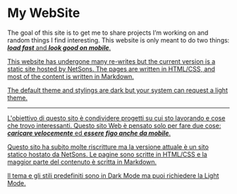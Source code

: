 # My WebSite

The goal of this site is to get me to share projects I’m working on and random things I find interesting. 
This website is only meant to do two things: <b><i><U>load fast</i></b> and <b><i><U>look good on mobile</U></i></b>.

This website has undergone many re-writes but the current version is a static site hosted by NetSons. 
The pages are written in HTML/CSS, and most of the content is written in Markdown.

The default theme and stylings are dark but your system can request a light theme.
  
----------------------------------------------------------------------------------------------------------------------------------------------------------------
L'obiettivo di questo sito è condividere progetti su cui sto lavorando e cose che trovo interessanti.
Questo sito Web è pensato solo per fare due cose: <b><i><U>caricare velocemente</U></i></b> ed <b><i><U>essere figo anche da mobile</U></i></b>.

Questo sito ha subito molte riscritture ma la versione attuale è un sito statico hostato da NetSons.
Le pagine sono scritte in HTML/CSS e la maggior parte del contenuto è scritta in Markdown.

Il tema e gli stili predefiniti sono in Dark Mode ma puoi richiedere la Light Mode.
